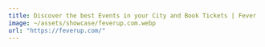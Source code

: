 ```yaml
---
title: Discover the best Events in your City and Book Tickets | Fever
image: ~/assets/showcase/feverup.com.webp
url: "https://feverup.com/"
---
```

